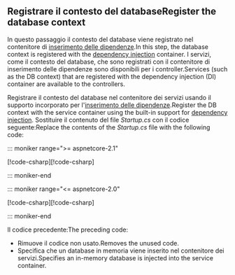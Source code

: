 ## <a name="register-the-database-context"></a><span data-ttu-id="2376a-101">Registrare il contesto del database</span><span class="sxs-lookup"><span data-stu-id="2376a-101">Register the database context</span></span>

<span data-ttu-id="2376a-102">In questo passaggio il contesto del database viene registrato nel contenitore di [inserimento delle dipendenze](xref:fundamentals/dependency-injection).</span><span class="sxs-lookup"><span data-stu-id="2376a-102">In this step, the database context is registered with the [dependency injection](xref:fundamentals/dependency-injection) container.</span></span> <span data-ttu-id="2376a-103">I servizi, come il contesto del database, che sono registrati con il contenitore di inserimento delle dipendenze sono disponibili per i controller.</span><span class="sxs-lookup"><span data-stu-id="2376a-103">Services (such as the DB context) that are registered with the dependency injection (DI) container are available to the controllers.</span></span>

<span data-ttu-id="2376a-104">Registrare il contesto del database nel contenitore dei servizi usando il supporto incorporato per l'[inserimento delle dipendenze](xref:fundamentals/dependency-injection).</span><span class="sxs-lookup"><span data-stu-id="2376a-104">Register the DB context with the service container using the built-in support for [dependency injection](xref:fundamentals/dependency-injection).</span></span> <span data-ttu-id="2376a-105">Sostituire il contenuto del file *Startup.cs* con il codice seguente:</span><span class="sxs-lookup"><span data-stu-id="2376a-105">Replace the contents of the *Startup.cs* file with the following code:</span></span>

::: moniker range=">= aspnetcore-2.1"

<span data-ttu-id="2376a-106">[!code-csharp[](../../tutorials/first-web-api/samples/2.1/TodoApi/Startup.cs?highlight=3,5,13-14)]</span><span class="sxs-lookup"><span data-stu-id="2376a-106">[!code-csharp[](../../tutorials/first-web-api/samples/2.1/TodoApi/Startup.cs?highlight=3,5,13-14)]</span></span>

::: moniker-end

::: moniker range="<= aspnetcore-2.0"

<span data-ttu-id="2376a-107">[!code-csharp[](../../tutorials/first-web-api/samples/2.0/TodoApi/Startup.cs?highlight=2,4,12-13)]</span><span class="sxs-lookup"><span data-stu-id="2376a-107">[!code-csharp[](../../tutorials/first-web-api/samples/2.0/TodoApi/Startup.cs?highlight=2,4,12-13)]</span></span>

::: moniker-end  

<span data-ttu-id="2376a-108">Il codice precedente:</span><span class="sxs-lookup"><span data-stu-id="2376a-108">The preceding code:</span></span>

* <span data-ttu-id="2376a-109">Rimuove il codice non usato.</span><span class="sxs-lookup"><span data-stu-id="2376a-109">Removes the unused code.</span></span>
* <span data-ttu-id="2376a-110">Specifica che un database in memoria viene inserito nel contenitore dei servizi.</span><span class="sxs-lookup"><span data-stu-id="2376a-110">Specifies an in-memory database is injected into the service container.</span></span>
